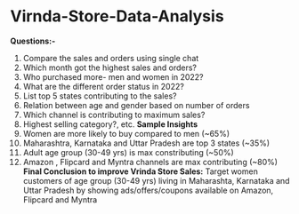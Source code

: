# Virnda-Store-Data-Analysis
**Questions:-**
1. Compare the sales and orders using single chat
2. Which month got the highest sales and orders?
3. Who purchased more- men and women in 2022?
4. What are the different order status in 2022?
5. List top 5 states contributing to the sales?
6. Relation between age and gender based on number of orders
7. Which channel is contributing to maximum sales?
8. Highest selling category?, etc.
**Sample Insights**
1. Women are more likely to buy compared to men (~65%)
2. Maharashtra, Karnataka and Uttar Pradesh are top 3 states (~35%)
3. Adult age group (30-49 yrs) is max constributing (~50%)
4. Amazon , Flipcard and Myntra channels are max contributing (~80%)
**Final Conclusion to improve Vrinda Store Sales:**
Target women customers of age group (30-49 yrs) living in Maharashta, Karnataka and Uttar Pradesh by showing ads/offers/coupons available on Amazon, Flipcard and Myntra 
